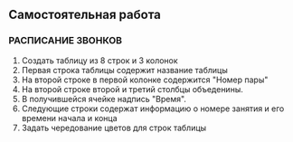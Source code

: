 ## Самостоятельная работа

### РАСПИСАНИЕ ЗВОНКОВ

1. Создать таблицу из 8 строк и 3 колонок
2. Первая строка таблицы содержит название таблицы
3. На второй строке в первой колонке содержится "Номер пары"
4. На второй строке второй и третий столбцы объеденины.
5. В получившейся ячейке надпись "Время".
6. Следующие строки содержат информацию о номере занятия и его времени начала и конца
7. Задать чередование цветов для строк таблицы
